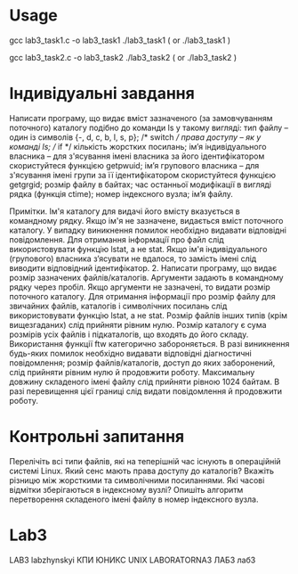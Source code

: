 # Usage
gcc lab3_task1.c -o lab3_task1
./lab3_task1  ( or ./lab3_task1 <any path>)

gcc lab3_task2.c -o lab3_task2
./lab3_task2 ( or ./lab3_task2 <any path>)
  
  
# Індивідуальні завдання
Написати програму, що видає вміст зазначеного (за замовчуванням поточного) каталогу подібно до команди ls у такому вигляді:
тип файлу – один із символів {-, d, c, b, l, s, p}; /* switch */
права доступу – як у команді ls; /* if */
кількість жорстких посилань;
ім’я індивідуального власника – для з'ясування імені власника за його ідентифікатором скористуйтеся функцією getpwuid;
ім’я групового власника – для з'ясування імені групи за її ідентифікатором скористуйтеся функцією getgrgid;
розмір файлу в байтах;
час останньої модифікації в вигляді рядка (функція ctime);
номер індексного вузла;
ім’я файлу.

Примітки. Ім'я каталогу для видачі його вмісту вказується в командному рядку. Якщо ім'я не зазначене, видається вміст поточного каталогу. У випадку виникнення помилок необхідно видавати відповідні повідомлення. Для отримання інформації про файл слід використовувати функцію lstat, а не stat. Якщо ім'я індивідуального (групового) власника з’ясувати не вдалося, то замість імені слід виводити відповідний ідентифікатор.
2. Написати програму, що видає розмір зазначених файлів/каталогів. Аргументи задають в командному рядку через пробіл. Якщо аргументи не зазначені, то видати розмір поточного каталогу. Для отримання інформації про розмір файлу для звичайних файлів, каталогів і символічних посилань слід використовувати функцію lstat, а не stat. Розмір файлів інших типів (крім вищезгаданих) слід прийняти рівним нулю. Розмір каталогу є сума розмірів усіх файлів і підкаталогів, що входять до його складу. Використання функції ftw категорично забороняється.
 В разі виникнення будь-яких помилок необхідно видавати відповідні діагностичні повідомлення; розмір файлів/каталогів, доступ до яких заборонений, слід прийняти рівним нулю й продовжити роботу. Максимальну довжину складеного імені файлу слід прийняти рівною 1024 байтам. В разі перевищення цієї границі слід видати повідомлення й продовжити роботу.

# Контрольні запитання
Перелічіть всі типи файлів, які на теперішній час існують в операційній системі Linux.
Який сенс мають права доступу до каталогів?
Вкажіть різницю між жорсткими та символічними посиланнями.
Які часові відмітки зберігаються в індексному вузлі?
Опишіть алгоритм перетворення складеного імені файлу в номер індексного вузла.

# Lab3
LAB3 labzhynskyi КПИ ЮНИКС UNIX LABORATORNA3 ЛАБ3 лаб3

